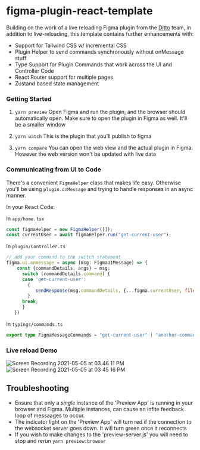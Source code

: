 # figma-plugin-react-template

Building on the work of a live reloading Figma plugin from the [Ditto](https://github.com/dittowords/figma-plugin-react-template) team, in addition to live-reloading, this template contains further enhancements with:

- Support for Tailwind CSS w/ incremental CSS
- Plugin Helper to send commands synchronously without onMessage stuff
- Type Support for Plugin Commands that work across the UI and Controller Code
- React Router support for multiple pages
- Zustand based state management

### Getting Started

1. `yarn preview`
   Open Figma and run the plugin, and the browser should automatically open. Make sure to open the plugin in Figma as well. It'll be a smaller window

2. `yarn watch`
   This is the plugin that you'll publish to figma

3. `yarn compare`
   You can open the web view and the actual plugin in Figma. However the web version won't be updated with live data

### Communicating from UI to Code

There's a convenient `FigmaHelper` class that makes life easy. Otherwise you'll be using `plugin.onMessage` and trying to handle responses in an async manner.

In your React Code:

In `app/home.tsx`

```javascript
const figmaHelper = new FigmaHelper([]);
const currentUser = await figmaHelper.run("get-current-user");
```

In `plugin/Controller.ts`

```javascript
// add your command to the switch statement
figma.ui.onmessage = async (msg: FigmaUIMessage) => {
    const {commandDetails, args} = msg;
      switch (commandDetails.command) {
      case 'get-current-user':
        {
           sendResponse(msg.commandDetails, {...figma.currentUser, fileKey: figma.fileKey});
        }
      break;
      }
   })
```

In `typings/commands.ts`

```typescript
export type FigmaMessageCommands = "get-current-user" | "another-command";
```

### Live reload Demo

![Screen Recording 2021-05-05 at 03 46 11 PM](https://user-images.githubusercontent.com/7476817/117219079-5c0f6580-adb9-11eb-9cfd-6e803d93e3ca.gif)
![Screen Recording 2021-05-05 at 03 45 16 PM](https://user-images.githubusercontent.com/7476817/117219001-32563e80-adb9-11eb-839d-d8cde22e5dd1.gif)

## Troubleshooting

- Ensure that only a _single_ instance of the 'Preview App' is running in your browser and Figma. Multiple instances, can cause an infite feedback loop of messaages to occur.
- The indicator light on the 'Preview App' will turn red if the connection to the websocket server goes down. It will turn green once it reconnects
- If you wish to make changes to the 'preview-server.js' you will need to stop and rerun `yarn preview:browser`
